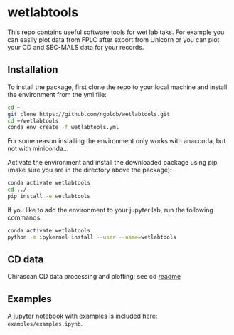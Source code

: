 # wetlabtools
This repo contains useful software tools for wet lab taks. For example you can easily plot data from FPLC after export from Unicorn or you can plot your CD and SEC-MALS data for your records.

## Installation
To install the package, first clone the repo to your local machine and install the environment from the yml file:
```bash
cd ~
git clone https://github.com/ngoldb/wetlabtools.git
cd ~/wetlabtools
conda env create -f wetlabtools.yml
```
For some reason installing the environment only works with anaconda, but not with miniconda...

Activate the environment and install the downloaded package using pip (make sure you are in the directory above the package):
```bash
conda activate wetlabtools
cd ../
pip install -e wetlabtools
```
If you like to add the environment to your jupyter lab, run the following commands:
```bash
conda activate wetlabtools
python -m ipykernel install --user --name=wetlabtools
```

## CD data
Chirascan CD data processing and plotting:
see cd [readme](wetlabtools/chirascan/readme.md#chirascan-cd-data-analysis)

## Examples
A jupyter notebook with examples is included here: `examples/examples.ipynb`.
